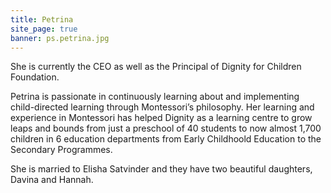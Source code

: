 ```yaml
---
title: Petrina
site_page: true
banner: ps.petrina.jpg
---
```

She is currently the CEO as well as the Principal of Dignity for Children Foundation. 

Petrina is passionate in continuously learning about and implementing child-directed learning through Montessori’s philosophy. Her learning and experience in Montessori has helped Dignity as a learning centre to grow leaps and bounds from just a preschool of 40 students to now almost 1,700 children in 6 education departments from Early Childhoold Education to the Secondary Programmes.

She is married to Elisha Satvinder and they have two beautiful daughters, Davina and Hannah.